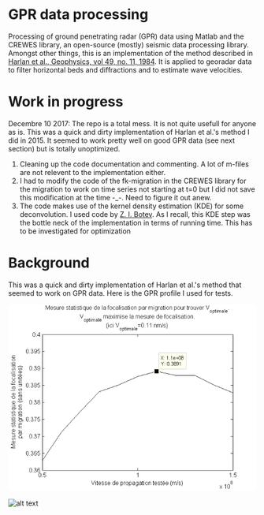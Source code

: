 # GPR data processing
Processing of ground penetrating radar (GPR) data using Matlab and the CREWES library, an open-source (mostly) seismic data processing library. Amongst other things, this is an implementation of the method described in [Harlan et al., Geophysics, vol 49, no. 11, 1984](https://library.seg.org/doi/pdf/10.1190/1.1441600). It is applied to georadar data to filter horizontal beds and diffractions and to estimate wave velocities.

# Work in progress

Decembre 10 2017: The repo is a total mess. It is not quite usefull for anyone as is. This was a quick and dirty implementation of Harlan et al.'s method I did in 2015. It seemed to work pretty well on good GPR data (see next section) but is totally unoptimized.

1) Cleaning up the code documentation and commenting. A lot of m-files are not relevent to the implementation either.
2) I had to modify the code of the fk-migration in the CREWES library for the migration to work on time series not starting at t=0 but I did not save this modification at the time -_-. Need to figure it out anew.
3) The code makes use of the kernel density estimation (KDE) for some deconvolution. I used code by [Z. I. Botev](https://arxiv.org/abs/1011.2602). As I recall, this KDE step was the bottle neck of the implementation in terms of running time. This has to be investigated for optimization

# Background 

This was a quick and dirty implementation of Harlan et al.'s method that seemed to work on GPR data. Here is the GPR profile I used for tests.

<img src="graphique_focalisation.tif" width="900px"/>

![alt text](https://github.com/dabana/gpr_processing/blob/master/graphique_focalisation.tif)

